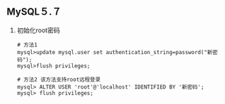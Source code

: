 ## MySQL５.７

1. 初始化root密码

   ~~~shell
   # 方法1
   mysql>update mysql.user set authentication_string=password("新密码");
   mysql>flush privileges;
   
   # 方法2 该方法支持root远程登录
   mysql> ALTER USER 'root'@'localhost' IDENTIFIED BY '新密码';  
   mysql> flush privileges;
   ~~~

   

